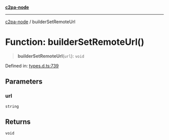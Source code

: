[**c2pa-node**](../README.md)

***

[c2pa-node](../README.md) / builderSetRemoteUrl

# Function: builderSetRemoteUrl()

> **builderSetRemoteUrl**(`url`): `void`

Defined in: [types.d.ts:739](https://github.com/contentauth/c2pa-node-v2/blob/89b34f9846b48a2d62e217587555c0cf0305136a/js-src/types.d.ts#L739)

## Parameters

### url

`string`

## Returns

`void`
